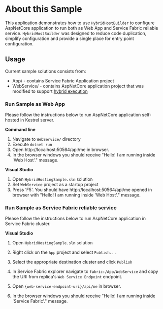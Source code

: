 # About this Sample

This application demonstrates how to use `HybridHostBuilder` to configure AspNetCore application to run both as Web App and Service Fabric reliable service. `HybridHostBuilder` was designed to reduce code duplication, simplify configuration and provide a single place for entry point configuration. 

## Usage

Current sample solutions consists from:

* App/ - contains Service Fabric Application project
* WebService/ - contains AspNetCore application project that was modified to support [hybrid execution][1]

### Run Sample as Web App

Please follow the instructions below to run AspNetCore application self-hosted in Kestrel server.

**Command line**

1. Navigate to `WebService/` directory
2. Execute `dotnet run`
3. Open http://localhost:50564/api/me in browser.
4. In the browser windows you should receive "Hello! I am running inside 'Web Host'." message.

**Visual Studio**

1. Open `HybridHostingSample.sln` solution
2. Set `WebService` project as a startup project
3. Press 'F5'. You should have http://localhost:50564/api/me opened in browser with "Hello! I am running inside 'Web Host'." message.

### Run Sample as Service Fabric reliable service

Please follow the instructions below to run AspNetCore application in Service Fabric cluster.

**Visual Studio**

1. Open `HybridHostingSample.sln` solution
2. Right click on the `App` project and select `Publish...`

3. Select the appropriate destination cluster and click `Publish`
4. In Service Fabric explorer navigate to `fabric:/App/WebService` and copy the URI from replica's `Web Service Endpoint` endpoint.
5. Open `{web-service-endpoint-uri}/api/me` in browser.
6. In the browser windows you should receive "Hello! I am running inside 'Service Fabric'." message.

[1]: https://github.com/coherentsolutionsinc/aspnetcore-service-fabric-hosting/blob/master/docs/BASIC_SCENARIOS.md#modify-existing-aspnet-core-application-for-execution-inside-service-fabric-as-reliable-service